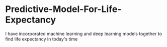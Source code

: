 # Predictive-Model-For-Life-Expectancy
I have incorporated machine learning and deep learning models together to find life expectancy in today's time

